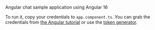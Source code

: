 Angular chat sample application using Angular 16

To run it, copy your credentials to `app.component.ts`. You can grab the credentials from [the Angular tutorial](https://getstream.io/chat/angular/tutorial/) or use the [token generator](https://getstream.io/chat/docs/react/token_generator/).
